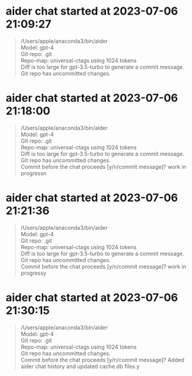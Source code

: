 
# aider chat started at 2023-07-06 21:09:27

> /Users/apple/anaconda3/bin/aider  
> Model: gpt-4  
> Git repo: .git  
> Repo-map: universal-ctags using 1024 tokens  
> Diff is too large for gpt-3.5-turbo to generate a commit message.  
> Git repo has uncommitted changes.  

# aider chat started at 2023-07-06 21:18:00

> /Users/apple/anaconda3/bin/aider  
> Model: gpt-4  
> Git repo: .git  
> Repo-map: universal-ctags using 1024 tokens  
> Diff is too large for gpt-3.5-turbo to generate a commit message.  
> Git repo has uncommitted changes.  
> Commit before the chat proceeds [y/n/commit message]? work in progressn  

# aider chat started at 2023-07-06 21:21:36

> /Users/apple/anaconda3/bin/aider  
> Model: gpt-4  
> Git repo: .git  
> Repo-map: universal-ctags using 1024 tokens  
> Diff is too large for gpt-3.5-turbo to generate a commit message.  
> Git repo has uncommitted changes.  
> Commit before the chat proceeds [y/n/commit message]? work in progressy  

# aider chat started at 2023-07-06 21:30:15

> /Users/apple/anaconda3/bin/aider  
> Model: gpt-4  
> Git repo: .git  
> Repo-map: universal-ctags using 1024 tokens  
> Git repo has uncommitted changes.  
> Commit before the chat proceeds [y/n/commit message]? Added aider chat history and updated cache.db files.y  
